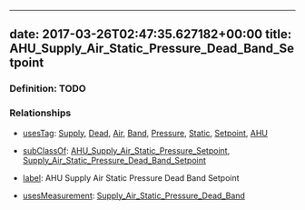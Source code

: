 
---
date: 2017-03-26T02:47:35.627182+00:00
title: AHU_Supply_Air_Static_Pressure_Dead_Band_Setpoint
---
### Definition: TODO

### Relationships

* [usesTag](https://brickschema.org/schema/1.0/BrickFrame#usesTag): [Supply](https://brickschema.org/schema/1.0/BrickTag#Supply), [Dead](https://brickschema.org/schema/1.0/BrickTag#Dead), [Air](https://brickschema.org/schema/1.0/BrickTag#Air), [Band](https://brickschema.org/schema/1.0/BrickTag#Band), [Pressure](https://brickschema.org/schema/1.0/BrickTag#Pressure), [Static](https://brickschema.org/schema/1.0/BrickTag#Static), [Setpoint](https://brickschema.org/schema/1.0/BrickTag#Setpoint), [AHU](https://brickschema.org/schema/1.0/BrickTag#AHU)

* [subClassOf](http://www.w3.org/2000/01/rdf-schema#subClassOf): [AHU_Supply_Air_Static_Pressure_Setpoint](https://brickschema.org/schema/1.0/Brick#AHU_Supply_Air_Static_Pressure_Setpoint), [Supply_Air_Static_Pressure_Dead_Band_Setpoint](https://brickschema.org/schema/1.0/Brick#Supply_Air_Static_Pressure_Dead_Band_Setpoint)

* [label](http://www.w3.org/2000/01/rdf-schema#label): AHU Supply Air Static Pressure Dead Band Setpoint

* [usesMeasurement](https://brickschema.org/schema/1.0/BrickFrame#usesMeasurement): [Supply_Air_Static_Pressure_Dead_Band](https://brickschema.org/schema/1.0/Brick#Supply_Air_Static_Pressure_Dead_Band)
